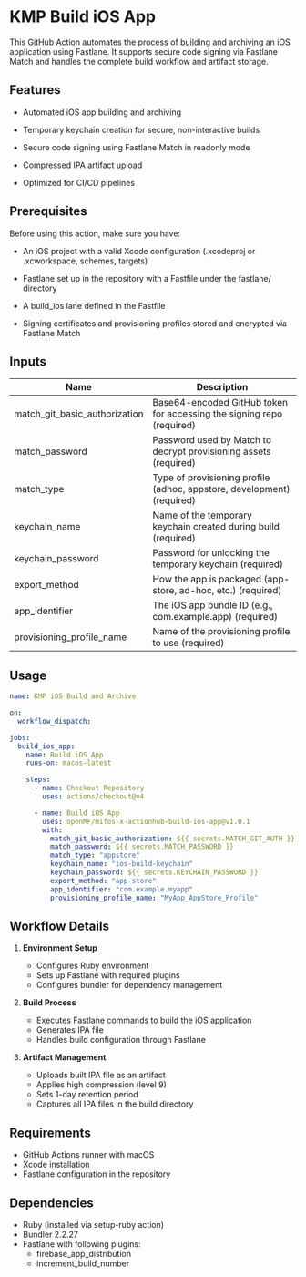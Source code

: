 # KMP Build iOS App
This GitHub Action automates the process of building and archiving an iOS application using Fastlane. It supports secure code signing via Fastlane Match and handles the complete build workflow and artifact storage.

## Features
- Automated iOS app building and archiving

- Temporary keychain creation for secure, non-interactive builds

- Secure code signing using Fastlane Match in readonly mode

- Compressed IPA artifact upload

- Optimized for CI/CD pipelines

## Prerequisites
Before using this action, make sure you have:

- An iOS project with a valid Xcode configuration (.xcodeproj or .xcworkspace, schemes, targets)

- Fastlane set up in the repository with a Fastfile under the fastlane/ directory

- A build_ios lane defined in the Fastfile

- Signing certificates and provisioning profiles stored and encrypted via Fastlane Match

## Inputs
Name | Description
-- | --
match_git_basic_authorization | Base64-encoded GitHub token for accessing the signing repo (required)
match_password | Password used by Match to decrypt provisioning assets (required)
match_type | Type of provisioning profile (adhoc, appstore, development) (required)
keychain_name |	Name of the temporary keychain created during build (required)
keychain_password |	Password for unlocking the temporary keychain (required)
export_method | How the app is packaged (app-store, ad-hoc, etc.) (required)
app_identifier | The iOS app bundle ID (e.g., com.example.app) (required)
provisioning_profile_name |	Name of the provisioning profile to use (required)

## Usage

```yaml
name: KMP iOS Build and Archive

on:
  workflow_dispatch:

jobs:
  build_ios_app:
    name: Build iOS App
    runs-on: macos-latest

    steps:
      - name: Checkout Repository
        uses: actions/checkout@v4

      - name: Build iOS App
        uses: openMF/mifos-x-actionhub-build-ios-app@v1.0.1
        with:
          match_git_basic_authorization: ${{ secrets.MATCH_GIT_AUTH }}
          match_password: ${{ secrets.MATCH_PASSWORD }}
          match_type: "appstore"
          keychain_name: "ios-build-keychain"
          keychain_password: ${{ secrets.KEYCHAIN_PASSWORD }}
          export_method: "app-store"
          app_identifier: "com.example.myapp"
          provisioning_profile_name: "MyApp_AppStore_Profile"
```

## Workflow Details

1. **Environment Setup**
    - Configures Ruby environment
    - Sets up Fastlane with required plugins
    - Configures bundler for dependency management

2. **Build Process**
    - Executes Fastlane commands to build the iOS application
    - Generates IPA file
    - Handles build configuration through Fastlane

3. **Artifact Management**
    - Uploads built IPA file as an artifact
    - Applies high compression (level 9)
    - Sets 1-day retention period
    - Captures all IPA files in the build directory

## Requirements

- GitHub Actions runner with macOS
- Xcode installation
- Fastlane configuration in the repository

## Dependencies

- Ruby (installed via setup-ruby action)
- Bundler 2.2.27
- Fastlane with following plugins:
    - firebase_app_distribution
    - increment_build_number

